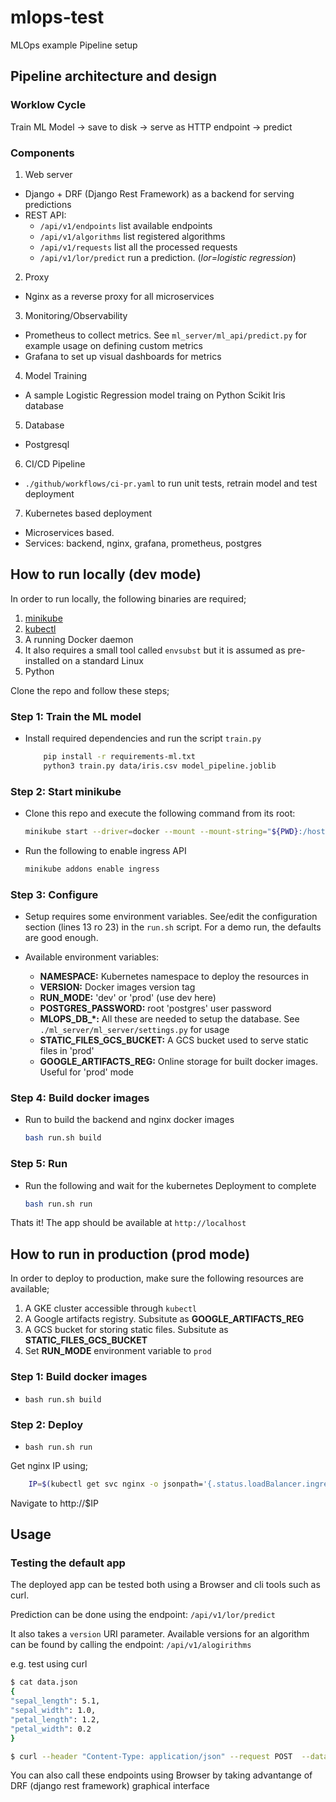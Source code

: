 # mlops-test

MLOps example Pipeline setup 


## Pipeline architecture and design


### Worklow Cycle

Train ML Model → save to disk → serve as HTTP endpoint → predict


### Components

1. Web server
- Django + DRF (Django Rest Framework) as a backend for serving predictions
- REST API:
    + `/api/v1/endpoints` list available endpoints
    + `/api/v1/algorithms` list registered algorithms
    + `/api/v1/requests` list all the processed requests
    + `/api/v1/lor/predict` run a prediction. (_lor=logistic regression_)


2. Proxy
- Nginx as a reverse proxy for all microservices


3. Monitoring/Observability
- Prometheus to collect metrics. See `ml_server/ml_api/predict.py` for example
    usage on defining custom metrics
- Grafana to set up visual dashboards for metrics


4. Model Training
- A sample Logistic Regression model traing on Python Scikit Iris database


5. Database
- Postgresql


6. CI/CD Pipeline
- `./github/workflows/ci-pr.yaml` to run unit tests, retrain model and test deployment


7. Kubernetes based deployment
- Microservices based.
- Services: backend, nginx, grafana, prometheus, postgres



## How to run locally (dev mode)

In order to run locally, the following binaries are required;

1. [minikube](https://minikube.sigs.k8s.io/docs/start/?arch=%2Flinux%2Fx86-64%2Fstable%2Fbinary+download)
2. [kubectl](https://kubectl.docs.kubernetes.io/)
3. A running Docker daemon
4. It also requires a small tool called `envsubst` but it is assumed as
   pre-installed on a standard Linux
5. Python


Clone the repo and follow these steps;


### Step 1: Train the ML model
- Install required dependencies and run the script `train.py`

    ```sh
        pip install -r requirements-ml.txt
        python3 train.py data/iris.csv model_pipeline.joblib

    ```


### Step 2: Start minikube
- Clone this repo and execute the following command from its root:

    ```sh
    minikube start --driver=docker --mount --mount-string="${PWD}:/host" --ports=80:80,443:443
    ```
- Run the following to enable ingress API
    ```sh
    minikube addons enable ingress
    ```


### Step 3: Configure
- Setup requires some environment variables. See/edit the configuration section
    (lines 13 ro 23) in the `run.sh` script. For a demo run, the defaults are good enough.

- Available environment variables:
    + __NAMESPACE:__ Kubernetes namespace to deploy the resources in
    + __VERSION:__ Docker images version tag
    + __RUN_MODE:__ 'dev' or 'prod' (use dev here)
    + __POSTGRES_PASSWORD:__ root 'postgres' user password
    + **MLOPS_DB_*:**  All these are needed to setup the database. See
    `./ml_server/ml_server/settings.py` for usage
    + __STATIC_FILES_GCS_BUCKET:__ A GCS bucket used to serve static files in
        'prod'
    + __GOOGLE_ARTIFACTS_REG:__ Online storage for built docker images. Useful
        for 'prod' mode


### Step 4: Build docker images
- Run to build the backend and nginx docker images

    ```sh
    bash run.sh build

    ```


### Step 5: Run
- Run the following and wait for the kubernetes Deployment to complete

    ```sh
    bash run.sh run
    ```


Thats it! The app should be available at `http://localhost`



## How to run in production (prod mode)

In order to deploy to production, make sure the following resources are available;
1. A GKE cluster accessible through `kubectl`
2. A Google artifacts registry. Subsitute as __GOOGLE_ARTIFACTS_REG__
3. A GCS bucket for storing static files. Subsitute as __STATIC_FILES_GCS_BUCKET__
4. Set __RUN_MODE__ environment variable to `prod`


### Step 1: Build docker images
- `bash run.sh build`


### Step 2: Deploy
- `bash run.sh run`



Get nginx IP using;

```bash
    IP=$(kubectl get svc nginx -o jsonpath='{.status.loadBalancer.ingress[0].ip}')
```

Navigate to http://$IP



## Usage
### Testing the default app
The deployed app can be tested both using a Browser and cli tools such as curl.

Prediction can be done using the endpoint: `/api/v1/lor/predict` 

It also takes a `version` URI parameter. Available versions for an algorithm can be found by calling the endpoint: `/api/v1/alogirithms`


e.g. test using curl
```bash
$ cat data.json
{
"sepal_length": 5.1,
"sepal_width": 1.0,
"petal_length": 1.2,
"petal_width": 0.2
}

$ curl --header "Content-Type: application/json" --request POST  --data @data.json  http://localhost/api/v1/lor/predict?version=0.0.1

```


You can also call these endpoints using Browser by taking advantange of DRF (django rest framework) graphical interface

